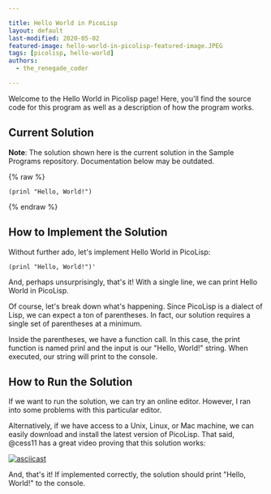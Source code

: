```yaml
---

title: Hello World in PicoLisp
layout: default
last-modified: 2020-05-02
featured-image: hello-world-in-picolisp-featured-image.JPEG
tags: [picolisp, hello-world]
authors:
  - the_renegade_coder

---
```


Welcome to the Hello World in Picolisp page! Here, you'll find the source code for this program as well as a description of how the program works.

## Current Solution

**Note**: The solution shown here is the current solution in the Sample Programs repository. Documentation below may be outdated.

{% raw %}

```picolisp
(prinl "Hello, World!")
```

{% endraw %}

## How to Implement the Solution

Without further ado, let's implement Hello World in PicoLisp:

```picolisp
(prinl "Hello, World!")'
```

And, perhaps unsurprisingly, that's it! With a single line, we can print Hello 
World in PicoLisp.

Of course, let's break down what's happening. Since PicoLisp is a dialect of 
Lisp, we can expect a ton of parentheses. In fact, our solution requires a single 
set of parentheses at a minimum.

Inside the parentheses, we have a function call. In this case, the print function 
is named prinl and the input is our "Hello, World!" string. When executed, our 
string will print to the console.


## How to Run the Solution

If we want to run the solution, we can try an online editor. However, I ran into some 
problems with this particular editor.

Alternatively, if we have access to a Unix, Linux, or Mac machine, we can easily 
download and install the latest version of PicoLisp. That said, @cess11 has a great 
video proving that this solution works:

[![asciicast](https://asciinema.org/a/HdFjKizOUYKdcyFoG6h4RPhjn.svg)](https://asciinema.org/a/HdFjKizOUYKdcyFoG6h4RPhjn)

And, that's it! If implemented correctly, the solution should print "Hello, World!" to the console.
